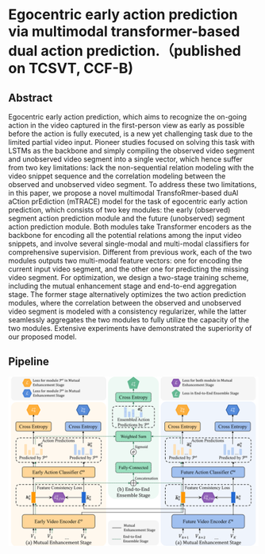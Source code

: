 # Egocentric early action prediction via multimodal transformer-based dual action prediction.（published on TCSVT, CCF-B)
## Abstract
Egocentric early action prediction, which aims to recognize the on-going action in the video captured in the first-person view as early as possible before the action is fully executed, is a new yet challenging task due to the limited partial video input. Pioneer studies focused on solving this task with LSTMs as the backbone and simply compiling the observed video segment and unobserved video segment into a single vector, which hence suffer from two key limitations: lack the non-sequential relation modeling with the video snippet sequence and the correlation modeling between the observed and unobserved video segment. To address these two limitations, in this paper, we propose a novel multimodal TransfoRmer-based duAl aCtion prEdiction (mTRACE) model for the task of egocentric early action prediction, which consists of two key modules: the early (observed) segment action prediction module and the future (unobserved) segment action prediction module. Both modules take Transformer encoders as the backbone for encoding all the potential relations among the input video snippets, and involve several single-modal and multi-modal classifiers for comprehensive supervision. Different from previous work, each of the two modules outputs two multi-modal feature vectors: one for encoding the current input video segment, and the other one for predicting the missing video segment. For optimization, we design a two-stage training scheme, including the mutual enhancement stage and end-to-end aggregation stage. The former stage alternatively optimizes the two action prediction modules, where the correlation between the observed and unobserved video segment is modeled with a consistency regularizer, while the latter seamlessly aggregates the two modules to fully utilize the capacity of the two modules. Extensive experiments have demonstrated the superiority of our proposed model.
## Pipeline
![pipeline](https://github.com/GdNeon/TRACE/blob/main/struct2.png) 
